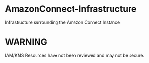 # AmazonConnect-Infrastructure
Infrastructure surrounding the Amazon Connect Instance

# WARNING
IAM/KMS Resources have not been reviewed and may not be secure.